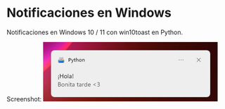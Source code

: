 # Notificaciones en Windows
Notificaciones en Windows 10 / 11 con win10toast en Python.

Screenshot:
![](https://github.com/ConspiraciXn/NotifWindows/blob/main/screenshot.png)
